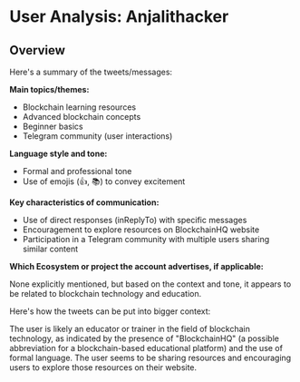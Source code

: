 # User Analysis: Anjalithacker

## Overview

Here's a summary of the tweets/messages:

**Main topics/themes:**

* Blockchain learning resources
* Advanced blockchain concepts
* Beginner basics
* Telegram community (user interactions)

**Language style and tone:**

* Formal and professional tone
* Use of emojis (👍, 📚) to convey excitement

**Key characteristics of communication:**

* Use of direct responses (inReplyTo) with specific messages
* Encouragement to explore resources on BlockchainHQ website
* Participation in a Telegram community with multiple users sharing similar content

**Which Ecosystem or project the account advertises, if applicable:**

None explicitly mentioned, but based on the context and tone, it appears to be related to blockchain technology and education.

Here's how the tweets can be put into bigger context:

The user is likely an educator or trainer in the field of blockchain technology, as indicated by the presence of "BlockchainHQ" (a possible abbreviation for a blockchain-based educational platform) and the use of formal language. The user seems to be sharing resources and encouraging users to explore those resources on their website.
